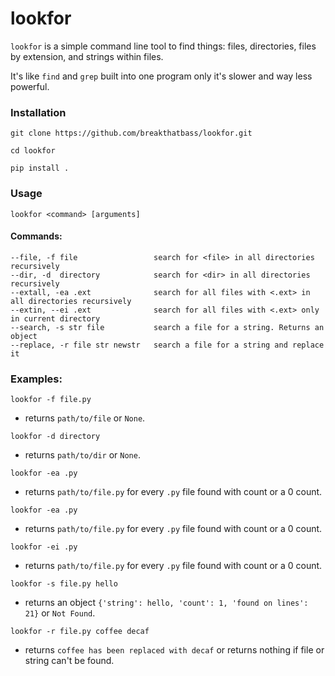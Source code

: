 # lookfor

```lookfor``` is a simple command line tool to find things: files, directories, files by extension, and strings within files. 

It's like ```find``` and ```grep``` built into one program only it's slower and way less powerful.

### Installation

```git clone https://github.com/breakthatbass/lookfor.git```

```cd lookfor```

```pip install .```


### Usage

```lookfor <command> [arguments]```

#### Commands:
```
--file, -f file                 search for <file> in all directories recursively
--dir, -d  directory            search for <dir> in all directories recursively
--extall, -ea .ext              search for all files with <.ext> in all directories recursively
--extin, --ei .ext              search for all files with <.ext> only in current directory
--search, -s str file           search a file for a string. Returns an object
--replace, -r file str newstr   search a file for a string and replace it
```

### Examples:

```lookfor -f file.py``` 
- returns ```path/to/file``` or ```None```.

```lookfor -d directory``` 
- returns ```path/to/dir``` or ```None```.

```lookfor -ea .py``` 
- returns ```path/to/file.py``` for every ```.py``` file found with count or a 0 count.

```lookfor -ea .py``` 
- returns ```path/to/file.py``` for every ```.py``` file found with count or a 0 count.

```lookfor -ei .py``` 
- returns ```path/to/file.py``` for every ```.py``` file found with count or a 0 count.

```lookfor -s file.py hello```
- returns an object ```{'string': hello, 'count': 1, 'found on lines': 21}``` or ```Not Found```.

```lookfor -r file.py coffee decaf```
- returns ```coffee has been replaced with decaf``` or returns nothing if file or string can't be found.